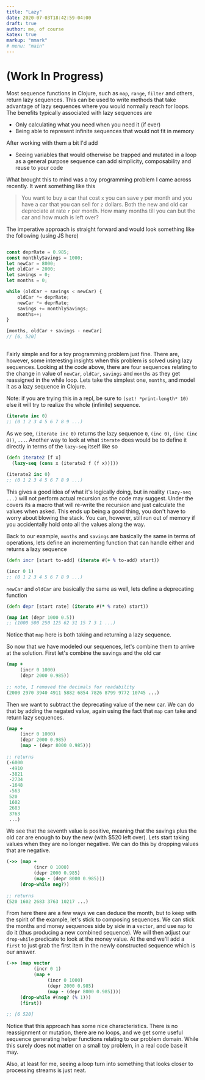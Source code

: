 ```yaml
---
title: "Lazy"
date: 2020-07-03T18:42:59-04:00
draft: true
author: me, of course
katex: true
markup: "mmark"
# menu: "main"
---
```

# (Work In Progress)

Most sequence functions in Clojure, such as `map`, `range`, `filter` and others, return lazy sequences. This can be used to write methods that take advantage of lazy sequences where you would normally reach for loops. The benefits typically associated with lazy sequences are
* Only calculating what you need when you need it (if ever)
* Being able to represent infinite sequences that would not fit in memory

After working with them a bit I'd add
* Seeing variables that would otherwise be trapped and mutated in a loop as a general purpose sequence can add simplicity, composability and reuse to your code 

What brought this to mind was a toy programming problem I came across recently. It went something like this
> You want to buy a car that cost `x` you can save `y` per month and you have a car that you can sell for `z` dollars. Both the new and old car depreciate at rate `r` per month. How many months till you can but the car and how much is left over?

The imperative approach is straight forward and would look something like the following (using JS here)
```js

const deprRate = 0.985;
const monthlySavings = 1000;
let newCar = 8000;
let oldCar = 2000;
let savings = 0;
let months = 0;

while (oldCar + savings < newCar) {
    oldCar *= deprRate;
    newCar *= deprRate;
    savings += monthlySavings;
    months++;
}

[months, oldCar + savings - newCar]
// [6, 520]
 
```

Fairly simple and for a toy programming problem just fine. There are, however, some interesting insights when this problem is solved using lazy sequences. Looking at the code above, there are four sequences relating to the change in value of `newCar`, `oldCar`, `savings` and `months` as they get reassigned in the while loop. Lets take the simplest one, `months`, and model it as a lazy sequence in Clojure. 

Note: if you are trying this in a repl, be sure to `(set! *print-length* 10)` else it will try to realize the whole (infinite) sequence.

```clj
(iterate inc 0)
;; (0 1 2 3 4 5 6 7 8 9 ...)
```

As we see, `(iterate inc 0)` returns the lazy sequence `0`, `(inc 0)`, `(inc (inc 0))`, `...`. Another way to look at what `iterate` does would be to define it directly in terms of the `lazy-seq` itself like so
```clj
(defn iterate2 [f x]
  (lazy-seq (cons x (iterate2 f (f x)))))
  
(iterate2 inc 0)
;; (0 1 2 3 4 5 6 7 8 9 ...)
```
This gives a good idea of what it's logically doing, but in reality `(lazy-seq ...)` will not perform actual recursion as the code may suggest. Under the covers its a macro that will re-write the recursion and just calculate the values when asked. This ends up being a good thing, you don't have to worry about blowing the stack. You can, however, still run out of memory if you accidentally hold onto all the values along the way. 

Back to our example, `months` and `savings` are basically the same in terms of operations, lets define an incrementing function that can handle either and returns a lazy sequence
```clj
(defn incr [start to-add] (iterate #(+ % to-add) start))

(incr 0 1)
;; (0 1 2 3 4 5 6 7 8 9 ...)
```

`newCar` and `oldCar` are basically the same as well, lets define a deprecating function
```clj
(defn depr [start rate] (iterate #(* % rate) start))

(map int (depr 1000 0.5))
;; (1000 500 250 125 62 31 15 7 3 1 ...)
```
Notice that `map` here is both taking and returning a lazy sequence.


So now that we have modeled our sequences, let's combine them to arrive at the solution. First let's combine the savings and the old car
```clj
(map +
     (incr 0 1000)
     (depr 2000 0.985))
     
;; note, I removed the decimals for readability
(2000 2970 3940 4911 5882 6854 7826 8799 9772 10745 ...)
```

Then we want to subtract the deprecating value of the new car. We can do that by adding the negated value, again using the fact that `map` can take and return lazy sequences.
```clj
(map +
     (incr 0 1000)
     (depr 2000 0.985)
     (map - (depr 8000 0.985)))
     
;; returns 
(-6000
 -4910
 -3821
 -2734
 -1648
 -563
 520
 1602
 2683
 3763
 ...)
```
We see that the seventh value is positive, meaning that the savings plus the old car are enough to buy the new (with $520 left over). Lets start taking values when they are no longer negative. We can do this by dropping values that are negative.
```clj
(->> (map +
          (incr 0 1000)
          (depr 2000 0.985)
          (map - (depr 8000 0.985)))
     (drop-while neg?))
     
;; returns
(520 1602 2683 3763 10217 ...)
```
From here there are a few ways we can deduce the month, but to keep with the spirit of the example, let's stick to composing sequences. We can stick the months and money sequences side by side in a `vector`, and use `map` to do it (thus producing a new combined sequence). We will then adjust our `drop-while` predicate to look at the money value. At the end we'll add a `first` to just grab the first item in the newly constructed sequence which is our answer.
```clj
(->> (map vector
          (incr 0 1)
          (map +
               (incr 0 1000)
               (depr 2000 0.985)
               (map - (depr 8000 0.985))))
     (drop-while #(neg? (% 1)))
     (first))
     
;; [6 520]
```

Notice that this approach has some nice characteristics. There is no reassignment or mutation, there are no loops, and we get some useful sequence generating helper functions relating to our problem domain. While this surely does not matter on a small toy problem, in a real code base it may.

Also, at least for me, seeing a loop turn into something that looks closer to processing streams is just neat. 
